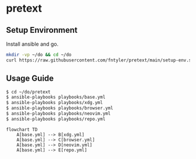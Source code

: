 # pretext

## Setup Environment

Install ansible and go.

```sh
mkdir -vp ~/do && cd ~/do
curl https://raw.githubusercontent.com/fntyler/pretext/main/setup-env.sh | sh
```

## Usage Guide

```sh
$ cd ~/do/pretext
$ ansible-playbooks playbooks/base.yml
$ ansible-playbooks playbooks/xdg.yml
$ ansible-playbooks playbooks/browser.yml
$ ansible-playbooks playbooks/neovim.yml
$ ansible-playbooks playbooks/repo.yml
```

```mermaid
flowchart TD
    A[base.yml] --> B[xdg.yml]
    A[base.yml] --> C[browser.yml]
    A[base.yml] --> D[neovim.yml]
    A[base.yml] --> E[repo.yml]
```
